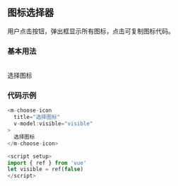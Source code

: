 ## 图标选择器
用户点击按钮，弹出框显示所有图标，点击可复制图标代码。

### 基本用法
<br>
<div>
  <m-choose-icon
    title="选择图标"
    v-model:visible="visible"
  >
    选择图标
  </m-choose-icon>
</div>

### 代码示例
<script setup>
import { ref } from 'vue'
let visible = ref(false)
</script>


```js
<m-choose-icon
  title="选择图标"
  v-model:visible="visible"
>
  选择图标
</m-choose-icon>

<script setup>
import { ref } from 'vue'
let visible = ref(false)
</script>
```